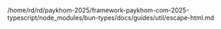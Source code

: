 /home/rd/rd/paykhom-2025/framework-paykhom-com-2025-typescript/node_modules/bun-types/docs/guides/util/escape-html.md